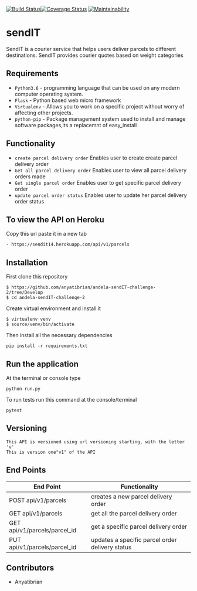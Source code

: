 
[![Build Status](https://www.travis-ci.org/anyatibrian/andela-sendIT-challenge-2.svg?branch=Develop)](https://www.travis-ci.org/anyatibrian/andela-sendIT-challenge-2)[![Coverage Status](https://coveralls.io/repos/github/anyatibrian/andela-sendIT-challenge-2/badge.svg?branch=ft-update-delivery-order-status-161776751)](https://coveralls.io/github/anyatibrian/andela-sendIT-challenge-2?branch=ft-update-delivery-order-status-161776751)
[![Maintainability](https://api.codeclimate.com/v1/badges/c527fc07a94cbeb48e3f/maintainability)](https://codeclimate.com/github/anyatibrian/andela-sendIT-challenge-2/maintainability)
# sendIT
SendIT is a courier service that helps users deliver parcels to different destinations. SendIT
provides courier quotes based on weight categories

## Requirements
- `Python3.6` - programming language that can be used on any modern computer operating system. 
- `Flask` - Python based web micro framework
- `Virtualenv` - Allows you to work on a specific project without worry of affecting other projects.
- `python-pip` - Package management system used to install and manage software packages,its a replacemnt of easy_install

## Functionality
- `create parcel delivery order` Enables user to create create parcel delivery order
- `Get all parcel delivery order` Enables user to view all parcel delivery orders made
- `Get single parcel order` Enables user  to get specific parcel delivery order
- `update parcel order status` Enables  user to update her parcel delivery order status 
## To view the API on Heroku 
Copy this url paste it in a new tab
```
- https://sendit14.herokuapp.com/api/v1/parcels

```

## Installation
First clone this repository
```
$ https://github.com/anyatibrian/andela-sendIT-challenge-2/tree/Develop
$ cd andela-sendIT-challenge-2
```
Create virtual environment and install it
```
$ virtualenv venv
$ source/venv/bin/activate
```
Then install all the necessary dependencies
```
pip install -r requirements.txt
```

## Run the application
At the terminal or console type
```
python run.py
```
To run tests run this command at the console/terminal
```
pytest
```
## Versioning
```
This API is versioned using url versioning starting, with the letter 'v'
This is version one"v1" of the API
```
## End Points
|           End Point                      |     Functionality                              |
|   -------------------------------------- |------------------------------------------------|
|     POST api/v1/parcels                  | creates a new parcel delivery order            |  
|     GET  api/v1/parcels                  | get all the parcel delivery order              |   
|     GET  api/v1/parcels/parcel_id        |get a specific parcel delivery order            |  
|     PUT api/v1/parcels/parcel_id         |updates a specific parcel order delivery status |




## Contributors
- Anyatibrian
